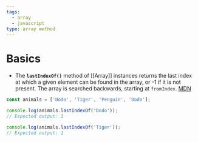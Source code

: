 ```yaml
---
tags:
  - array
  - javascript
type: array method
---
```

# Basics
- The **`lastIndexOf()`** method of [[Array]] instances returns the last index at which a given element can be found in the array, or -1 if it is not present. The array is searched backwards, starting at `fromIndex`. [MDN](https://developer.mozilla.org/en-US/docs/Web/JavaScript/Reference/Global_Objects/Array/lastIndexOf)
```javascript
const animals = ['Dodo', 'Tiger', 'Penguin', 'Dodo'];

console.log(animals.lastIndexOf('Dodo'));
// Expected output: 3

console.log(animals.lastIndexOf('Tiger'));
// Expected output: 1
```
